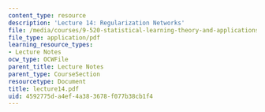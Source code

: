 ```yaml
---
content_type: resource
description: 'Lecture 14: Regularization Networks'
file: /media/courses/9-520-statistical-learning-theory-and-applications-spring-2003/4592775da4ef4a383678f077b38cb1f4_lecture14.pdf
file_type: application/pdf
learning_resource_types:
- Lecture Notes
ocw_type: OCWFile
parent_title: Lecture Notes
parent_type: CourseSection
resourcetype: Document
title: lecture14.pdf
uid: 4592775d-a4ef-4a38-3678-f077b38cb1f4
---
```

